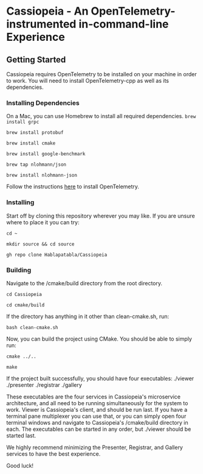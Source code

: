 # Cassiopeia - An OpenTelemetry-instrumented in-command-line Experience

## Getting Started
Cassiopeia requires OpenTelemetry to be installed on your machine in order to work. You will need to install OpenTelemetry-cpp as well as its dependencies.

### Installing Dependencies
On a Mac, you can use Homebrew to install all required dependencies.
```brew install grpc```

```brew install protobuf```

```brew install cmake```

```brew install google-benchmark```

```brew tap nlohmann/json```

```brew install nlohmann-json```

Follow the instructions [here](https://github.com/open-telemetry/opentelemetry-cpp/blob/main/INSTALL.md) to install OpenTelemetry.

### Installing
Start off by cloning this repository wherever you may like. If you are unsure where to place it you can try:

```cd ~```

```mkdir source && cd source```

```gh repo clone Hablapatabla/Cassiopeia```


### Building
Navigate to the /cmake/build directory from the root directory.

```cd Cassiopeia```

```cd cmake/build```

If the directory has anything in it other than clean-cmake.sh, run:

```bash clean-cmake.sh```

Now, you can build the project using CMake. You should be able to simply run:

```cmake ../..```

```make```

If the project built successfully, you should have four executables:
./viewer    ./presenter     ./registrar     ./gallery

These executables are the four services in Cassiopeia's microservice architecture, and all need to be running simultaneously for the system to work. Viewer is Cassiopeia's client, and should be run last. If you have a terminal pane multiplexer you can use that, or you can simply open four terminal windows and navigate to Cassiopeia's /cmake/build directory in each. The executables can be started in any order, but ./viewer should be started last.

We highly recommend minimizing the Presenter, Registrar, and Gallery services to have the best experience.

Good luck!